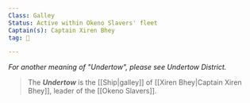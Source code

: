 ```yaml
---
Class: Galley
Status: Active within Okeno Slavers' fleet
Captain(s): Captain Xiren Bhey
tag: 🚢

---
```


*For another meaning of "Undertow", please see Undertow District.*
> The ***Undertow*** is the [[Ship|galley]] of [[Xiren Bhey|Captain Xiren Bhey]], leader of the [[Okeno Slavers]].







